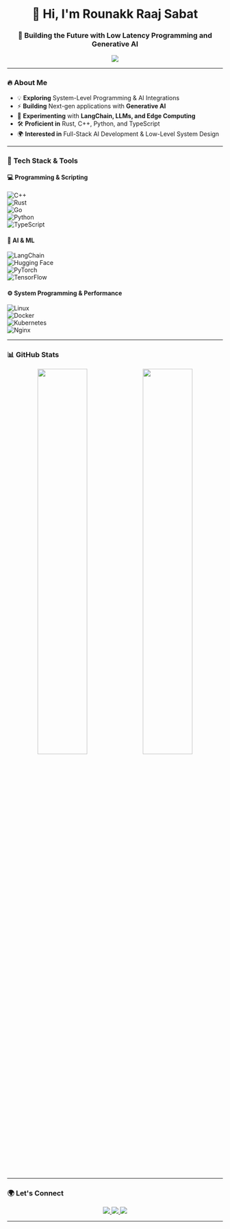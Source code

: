 <h1 align="center">👋 Hi, I'm Rounakk Raaj Sabat </h1>
<h3 align="center">🚀 Building the Future with Low Latency Programming and Generative AI</h3>

<p align="center">
  <img src="https://readme-typing-svg.herokuapp.com?font=Fira+Code&size=22&pause=1000&color=36BCF7&center=true&vCenter=true&width=600&lines=AI-Driven+Full-Stack+Developer;System+Programmer;Building+GenAI-powered+Apps;Passionate+about+Performance+Optimization;">
</p>

---

### 🔥 **About Me**
- 💡 **Exploring** System-Level Programming & AI Integrations  
- ⚡ **Building** Next-gen applications with **Generative AI**  
- 🔬 **Experimenting** with **LangChain, LLMs, and Edge Computing**  
- 🛠 **Proficient in** Rust, C++, Python, and TypeScript  
- 🌍 **Interested in** Full-Stack AI Development & Low-Level System Design  

---

### 🚀 **Tech Stack & Tools**
#### 💻 **Programming & Scripting**
![C++](https://img.shields.io/badge/C++-00599C?style=for-the-badge&logo=c%2B%2B&logoColor=white)  
![Rust](https://img.shields.io/badge/Rust-000000?style=for-the-badge&logo=rust&logoColor=white)  
![Go](https://img.shields.io/badge/Go-00ADD8?style=for-the-badge&logo=go&logoColor=white)  
![Python](https://img.shields.io/badge/Python-3776AB?style=for-the-badge&logo=python&logoColor=white)  
![TypeScript](https://img.shields.io/badge/TypeScript-3178C6?style=for-the-badge&logo=typescript&logoColor=white)  

#### 🧠 **AI & ML**
![LangChain](https://img.shields.io/badge/LangChain-FF9900?style=for-the-badge&logo=LangChain&logoColor=white)  
![Hugging Face](https://img.shields.io/badge/Hugging%20Face-FDBA12?style=for-the-badge&logo=huggingface&logoColor=white)  
![PyTorch](https://img.shields.io/badge/PyTorch-EE4C2C?style=for-the-badge&logo=pytorch&logoColor=white)  
![TensorFlow](https://img.shields.io/badge/TensorFlow-FF6F00?style=for-the-badge&logo=tensorflow&logoColor=white)  

#### ⚙ **System Programming & Performance**
![Linux](https://img.shields.io/badge/Linux-FCC624?style=for-the-badge&logo=linux&logoColor=black)  
![Docker](https://img.shields.io/badge/Docker-2496ED?style=for-the-badge&logo=docker&logoColor=white)  
![Kubernetes](https://img.shields.io/badge/Kubernetes-326CE5?style=for-the-badge&logo=kubernetes&logoColor=white)  
![Nginx](https://img.shields.io/badge/Nginx-009639?style=for-the-badge&logo=nginx&logoColor=white)  

---

### 📊 **GitHub Stats**
<p align="center">
  <img src="https://github-readme-stats.vercel.app/api?username=rounakk-745&show_icons=true&theme=radical" width="48%">
  <img src="https://github-readme-streak-stats.herokuapp.com/?user=rounakk-745&theme=radical" width="48%">
</p>

---

### 🌍 **Let's Connect**
<p align="center">
  <a href="www.linkedin.com/in/rounakk-raaj-745rrs">
    <img src="https://img.shields.io/badge/LinkedIn-0077B5?style=for-the-badge&logo=linkedin&logoColor=white">
  </a>
  <a href="https://twitter.com/rounakk_745">
    <img src="https://img.shields.io/badge/Twitter-1DA1F2?style=for-the-badge&logo=twitter&logoColor=white">
  </a>
  <a href="mailto:rocky.coder745@gmail.com">
    <img src="https://img.shields.io/badge/Email-D14836?style=for-the-badge&logo=gmail&logoColor=white">
  </a>
</p>

---
